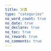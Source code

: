 ```yaml
---
title: 分类
type: "categories"
no_word_count: true
no_date: true
no_declare: true
no_toc: true
no_reward: true
no_comments: true
---
```

